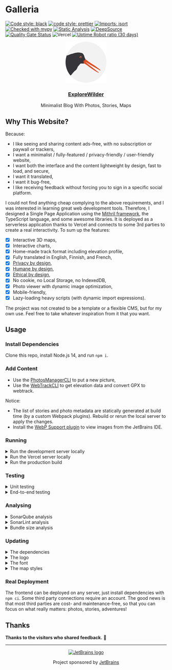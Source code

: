 # Galleria

[![Code style: black](https://img.shields.io/badge/code%20style-black-000000.svg)](https://github.com/psf/black) [![code style: prettier](https://img.shields.io/badge/code_style-prettier-ff69b4.svg)](https://github.com/prettier/prettier) [![Imports: isort](https://img.shields.io/badge/%20imports-isort-%231674b1?style=flat&labelColor=ef8336)](https://pycqa.github.io/isort/) [![Checked with mypy](https://camo.githubusercontent.com/34b3a249cd6502d0a521ab2f42c8830b7cfd03fa/687474703a2f2f7777772e6d7970792d6c616e672e6f72672f7374617469632f6d7970795f62616467652e737667)](https://mypy.readthedocs.io/en/stable/introduction.html "Mypy is an optional static type checker for Python") [![Static Analysis](https://github.com/coffeacloudberry/galleria/actions/workflows/static-analysis.yml/badge.svg)](https://github.com/coffeacloudberry/galleria/actions/workflows/static-analysis.yml) [![DeepSource](https://deepsource.io/gh/coffeacloudberry/galleria.svg/?label=active+issues&token=3otGYqRTLk0en07piBlR3puH)](https://deepsource.io/gh/coffeacloudberry/galleria/) [![Quality Gate Status](https://sonarcloud.io/api/project_badges/measure?project=coffeacloudberry_galleria&metric=alert_status)](https://sonarcloud.io/summary/new_code?id=coffeacloudberry_galleria) ![Vercel](https://therealsujitk-vercel-badge.vercel.app/?app=galleria-coffeacloudberry) [![Uptime Robot ratio (30 days)](https://img.shields.io/uptimerobot/ratio/m788439617-62d9f70af5b1f4ff4ff03be5)](https://stats.uptimerobot.com/3JW84TmQoB)

<div align="center">
    <a href="https://www.explorewilder.com">
        <img src="https://raw.githubusercontent.com/coffeacloudberry/galleria/master/src/icons/favicon/favicon.svg" height="128" width="128" alt="ExploreWilder logo" />
    </a>
    <h3 align="center">
        <a href="https://www.explorewilder.com">ExploreWilder</a>
    </h3>
    <p align="center">Minimalist Blog With Photos, Stories, Maps</p>
</div>

## Why This Website?

Because:

* I like seeing and sharing content ads-free, with no subscription or paywall or trackers,
* I want a minimalist / fully-featured / privacy-friendly / user-friendly website,
* I want both the interface and the content lightweight by design, fast to load, and secure,
* I want it translated,
* I want it bug-free,
* I like receiving feedback without forcing you to sign in a specific social platform.

I could not find anything cheap complying to the above requirements, and I was interested in learning great web development tools. Therefore, I designed a Single Page Application using the [Mithril framework](https://mithril.js.org/), the TypeScript language, and some awesome libraries. It is deployed as a serverless application thanks to Vercel and connects to some 3rd parties to create a real interactivity. To sum up the features:

- [x] Interactive 3D maps,
- [x] Interactive charts,
- [x] Home-made track format including elevation profile,
- [x] Fully translated in English, Finnish, and French,
- [x] [Privacy by design](https://en.wikipedia.org/wiki/Privacy_by_design),
- [x] [Humane by design](https://humanebydesign.com/),
- [x] [Ethical by design](https://ind.ie/ethical-design/),
- [x] No cookie, no Local Storage, no IndexedDB,
- [x] Photo viewer with dynamic image optimization,
- [x] Mobile-friendly,
- [x] Lazy-loading heavy scripts (with dynamic import expressions).

The project was not created to be a template or a flexible CMS, but for my own use. Feel free to take whatever inspiration from it that you want.

## Usage

### Install Dependencies

Clone this repo, install Node.js 14, and run `npm i`.

### Add Content

* Use the [PhotosManagerCLI](photo_manager_cli) to put a new picture,
* Use the [WebTrackCLI](webtrack_cli) to get elevation data and convert GPX to webtrack.

Notice:

* The list of stories and photo metadata are statically generated at build time (by a custom Webpack plugins). Rebuild or rerun the local server to apply the changes.
* Install the [WebP Support plugin](https://plugins.jetbrains.com/plugin/15037-webp-support) to view images from the JetBrains IDE.

### Running

<details>
  <summary>Run the development server locally</summary>

```sh
npm start
```

You can view the development server at [localhost:8080](http://localhost:8080).

> To run the debug session from an IntelliJ-based IDE, configure the browser to be Chrome-based (File > Settings... > search for *browser*), and start the local server as usual but press Ctrl+Shift+Click on the local URL.

</details>
<details>
  <summary>Run the Vercel server locally</summary>

1. Install the Vercel CLI: `npm i --location=global vercel`,
2. Pull the environment variables: `vercel env pull`,
3. Check that the *.env* file has been created,
4. Run the server on port 3000: `vercel dev`,
5. Visit the frontend at [localhost:3000](http://localhost:3000).

Notes:

* `vercel dev` is for development purpose, it runs the prod version of the application with the dev environment variables.
* Do not try `127.0.0.1:3000` when running `vercel dev`, the API only works with `localhost:3000`.
* If the response of `ping localhost` is `::1` and you get `ECONNREFUSED` errors, [disable IPv6 for localhost](https://www.xmodulo.com/disable-ipv6-linux.html).

</details>
<details>
  <summary>Run the production build</summary>

```sh
npm run build
```

> Note: Install [http-server](https://www.npmjs.com/package/http-server) globally to deploy a simple server locally.

```sh
npm i --location=global http-server
```

You can view the deployment by creating a server in `public`.

```sh
cd public
http-server
```

</details>

### Testing

<details>
  <summary>Unit testing</summary>

Just run `npm run test`

> For running specific tests on PyCharm Professional, the Node.js plugin has to be installed.

</details>
<details>
  <summary>End-to-end testing</summary>

Install [Robot Framework](https://github.com/robotframework/robotframework/blob/master/INSTALL.rst) with the [SeleniumLibrary](https://github.com/robotframework/SeleniumLibrary#installation) and the drivers to your web browser(s).

```sh
pip install -U robotframework robotframework-seleniumlibrary webdrivermanager
webdrivermanager firefox
export PATH=$PATH:/home/.../.local/share/WebDriverManager/bin
mkdir tests/end_to_end/results
```

Then run the test:

```sh
npm start &
cd tests/end_to_end/results
robot ..
```

> Replace `npm start` with `vercel dev` if you want to test the Vercel Functions (to be defined). In that case, the Robot configuration should also be changed with the port exposed by Vercel.

> If the driver is not found, you may need to `export PATH=$PATH:/home/.../.local/share/WebDriverManager/bin`

> The tests do not use fake fixtures but the actual website content. The most recent photo should have a story or some tests may fail.

An HTML report should have been generated.

</details>

### Analysing

<details>
  <summary>SonarQube analysis</summary>

1. Download and install the [SonarQube Community Edition](https://docs.sonarqube.org/latest/setup/get-started-2-minutes/),
2. Download and install the [SonarScanner](https://docs.sonarqube.org/latest/analysis/scan/sonarscanner/),
3. Run the server with `sh /opt/sonarqube/sonarqube-9.0.0.45539/bin/linux-x86-64/sonar.sh console` and finish the installation,
4. Create a project named *coffeacloudberry_galleria* and generate *YOURTOKEN*,
5. Run the analysis with `sonar-scanner -Dsonar.login=YOURTOKEN`,
6. Find out the report on [localhost:9000/dashboard?id=coffeacloudberry_galleria](http://localhost:9000/dashboard?id=coffeacloudberry_galleria).

> If the scanner is not found, you may need to `export PATH=$PATH:/opt/sonarqube/sonar-scanner-4.6.2.2472-linux/bin/`

</details>
<details>
  <summary>SonarLint analysis</summary>

While SonarQube offers a great interface for project-wide analysis, [SonarLint](https://www.sonarlint.org/) offers realtime static code analysis. The installation depends on your IDE. For IntelliJ-based IDE, go to "File > Settings... > Plugins > Marketplace" and search for SonarLint.

</details>
<details>
  <summary>Bundle size analysis</summary>

Run `npm bundle-analysis` to generate the prod bundle and start a local server with a page displaying the bundle analysis, you can check that no extra libraries are bundled.

</details>

### Updating

<details>
  <summary>The dependencies</summary>

```sh
# run `npm i npm-check-updates --location=global` only once
# optionally run `ncu --version` beforehand to see if there is any update of the tool itself
ncu -u
npm install
```

Also update the lazy-loaded scripts listed in the [configuration file](src/config.ts).

</details>
<details>
  <summary>The logo</summary>

From a new SVG file:

* Generate PNG files of different sizes and generate the .ico with Gimp: File > Open as Layers, File > Export As...,
* Generate an apple-touch-icon file (PNG, 192x192, without alpha channel).

</details>
<details>
  <summary>The font</summary>

The [main SASS file](src/style/main.sass) should point to the font file.

For editing the font, adding glyphs, ligatures, exotic characters, etc. Have a look at this [README file](src/fonts/asap/README.md).

</details>
<details>
  <summary>The map styles</summary>

The Mapbox Studio styles are public:

* *Sunny Summer* theme: [view](https://api.mapbox.com/styles/v1/onvbjzhghu/ckp9oa8nw216718o43dskmvsg.html?title=view&access_token=YOURTOKEN&zoomwheel=true&fresh=true#10.26/45.9278/6.9381/120/3), [copy](https://api.mapbox.com/styles/v1/onvbjzhghu/ckp9oa8nw216718o43dskmvsg.html?title=copy&access_token=YOURTOKEN&zoomwheel=true&fresh=true#10.26/45.9278/6.9381/120/3),
* *Sunny Tundra* theme: [view](https://api.mapbox.com/styles/v1/onvbjzhghu/clng3anjs007q01pi6j8zfi7h.html?title=view&access_token=YOURTOKEN&zoomwheel=true&fresh=true#15.12/68.667283/27.535102/-20/66), [copy](https://api.mapbox.com/styles/v1/onvbjzhghu/clng3anjs007q01pi6j8zfi7h.html?title=copy&access_token=YOURTOKEN&zoomwheel=true&fresh=true#15.12/68.667283/27.535102/-20/66),
* *Dark Tundra* theme: [view](https://api.mapbox.com/styles/v1/onvbjzhghu/ckwdyvlrl2gn715su45kulnvr.html?title=view&access_token=YOURTOKEN&zoomwheel=true&fresh=true#12.34/68.42216/27.41957/20.8/63), [copy](https://api.mapbox.com/styles/v1/onvbjzhghu/ckwdyvlrl2gn715su45kulnvr.html?title=copy&access_token=YOURTOKEN&zoomwheel=true&fresh=true#12.34/68.42216/27.41957/20.8/63).

In the above links, replace YOURTOKEN with your token. Use a Mapbox token with the `styles:read` and `fonts:read` scopes.

</details>

### Real Deployment

The frontend can be deployed on any server, just install dependencies with `npm ci`. Some third party connections require an account. The good news is that most third parties are cost- and maintenance-free, so that you can focus on what really matters: photos, stories, adventures!

## Thanks

**Thanks to the visitors who shared feedback.** :hugs:

---------------------------------------

<div align="center">
    <a href="https://www.jetbrains.com/">
        <img src="https://resources.jetbrains.com/storage/products/company/brand/logos/jb_square.svg" height="128" width="128" alt="JetBrains logo" />
    </a>
    <p align="center">Project sponsored by <a href="https://www.jetbrains.com/">JetBrains</a></p>
</div>
